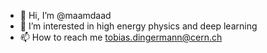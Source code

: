 - 👋 Hi, I’m @maamdaad
- 👀 I’m interested in high energy physics and deep learning
- 📫 How to reach me tobias.dingermann@cern.ch

<!---
maamdaad/maamdaad is a ✨ special ✨ repository because its `README.md` (this file) appears on your GitHub profile.
You can click the Preview link to take a look at your changes.
--->

